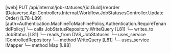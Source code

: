 [web] PUT /api/internal/job-statuses/{id:Guid}/reorder  (Dataverse.Api.Controllers.Internal.Workflow.JobStatusesController.UpdateOrder)  [L78–L89] [auth=Authentication.MachineToMachinePolicy,Authentication.RequireTenantIdPolicy]
  └─ calls JobStatusRepository.WriteQuery [L81]
  └─ writes_to JobStatus [L81]
    └─ reads_from DVS_JobStatuses
  └─ uses_service IControlledRepository<JobStatus>
    └─ method WriteQuery [L81]
  └─ uses_service IMapper
    └─ method Map [L88]


